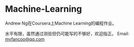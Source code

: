 # Machine-Learning
Andrew Ng在Coursera上Machine Learning的编程作业。

水平有限，虽然通过测验但仍可能写的不够好，欢迎指正。
Email: myfancoo@qq.com
